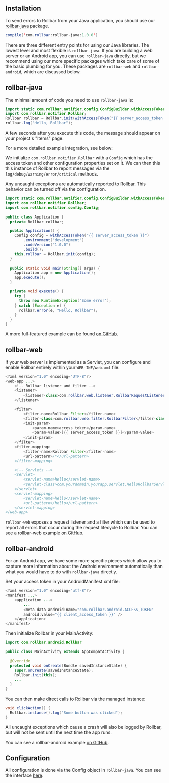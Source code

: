 ## Installation

To send errors to Rollbar from your Java application, you should use our <a href="https://github.com/rollbar/rollbar-java" target="_blank" rel="noopener">rollbar-java</a> package. 

``` java
compile('com.rollbar:rollbar-java:1.0.0')
```

There are three different entry points for using our Java libraries. The lowest level and most flexible is `rollbar-java`. If you are building a web server or an Android app, you can use `rollbar-java` directly, but we recommend using our more specific packages which take care of some of the basic plumbing for you. These packages are `rollbar-web` and `rollbar-android`, which are discussed below.

## rollbar-java

The minimal amount of code you need to use `rollbar-java` is:

``` java
import static com.rollbar.notifier.config.ConfigBuilder.withAccessToken;
import com.rollbar.notifier.Rollbar;
Rollbar rollbar = Rollbar.init(withAccessToken("{{ server_access_token }}"));
rollbar.log("Hello, Rollbar");
```

A few seconds after you execute this code, the message should appear on your project's "Items" page.

For a more detailed example integration, see below: 

We initialize `com.rollbar.notifier.Rollbar` with a `Config` which has the access token and other configuration properties set on it.
We can then this this instance of Rollbar to report messages via the `log/debug/warning/error/critical` methods.

Any uncaught exceptions are automatically reported to Rollbar. This behavior can be turned off via the configuration.

``` java
import static com.rollbar.notifier.config.ConfigBuilder.withAccessToken;
import com.rollbar.notifier.Rollbar;
import com.rollbar.notifier.config.Config;

public class Application {
  private Rollbar rollbar;

  public Application() {
    Config config = withAccessToken("{{ server_access_token }}")
        .environment("development")
        .codeVersion("1.0.0")
        .build();
    this.rollbar = Rollbar.init(config);
  }

  public static void main(String[] args) {
    Application app = new Application();
    app.execute();
  }

  private void execute() {
    try {
      throw new RuntimeException("Some error");
    } catch (Exception e) {
      rollbar.error(e, "Hello, Rollbar");
    }
  }
}
```

A more full-featured example can be found <a href="https://github.com/rollbar/rollbar-java/tree/master/examples/rollbar-java" target="_blank" rel="noopener">on GitHub</a>. 

## rollbar-web

If your web server is implemented as a Servlet, you can configure and enable Rollbar entirely within your `WEB-INF/web.xml` file:

``` java
<?xml version="1.0" encoding="UTF-8"?>
<web-app ...>
    <!-- Rollbar listener and filter -->
    <listener>
        <listener-class>com.rollbar.web.listener.RollbarRequestListener</listener-class>
    </listener>

    <filter>
        <filter-name>Rollbar Filter</filter-name>
        <filter-class>com.rollbar.web.filter.RollbarFilter</filter-class>
        <init-param>
            <param-name>access_token</param-name>
            <param-value>[{{ server_access_token }}]</param-value>
        </init-param>
    </filter>
    <filter-mapping>
        <filter-name>Rollbar Filter</filter-name>
        <url-pattern>/*</url-pattern>
    </filter-mapping>

    <!-- Servlets -->
    <servlet>
        <servlet-name>hello</servlet-name>
        <servlet-class>com.yourdomain.yourapp.servlet.HelloRollbarServlet</servlet-class>
    </servlet>
    <servlet-mapping>
        <servlet-name>hello</servlet-name>
        <url-pattern>/hello</url-pattern>
    </servlet-mapping>
</web-app>
```

`rollbar-web` exposes a request listener and a filter which can be used to report all errors that occur during the request lifecycle to Rollbar. You can see a rollbar-web example <a href="https://github.com/rollbar/rollbar-java/tree/master/examples/rollbar-web" target="_blank" rel="noopener">on GitHub</a>.


## rollbar-android

For an Android app, we have some more specific pieces which allow you to capture more information about the Android environment automatically than what you would have to do with `rollbar-java` directly.

Set your access token in your AndroidManifest.xml file:

``` java
<?xml version="1.0" encoding="utf-8"?>
<manifest ...>
    <application ...>
        ...
        <meta-data android:name="com.rollbar.android.ACCESS_TOKEN"
        android:value="{{ client_access_token }}" />
    </application>
</manifest>
```

Then initialize Rollbar in your MainActivity:

``` java
import com.rollbar.android.Rollbar

public class MainActivity extends AppCompatActivity {

  @Override
  protected void onCreate(Bundle savedInstanceState) {
    super.onCreate(savedInstanceState);
    Rollbar.init(this);
    ...
  }
}
```

You can then make direct calls to Rollbar via the managed instance:

``` java
void clickAction() {
  Rollbar.instance().log("Some button was clicked");
}
```

All uncaught exceptions which cause a crash will also be logged by Rollbar, but will not be sent until the next time the app runs.

You can see a rollbar-android example <a href="https://github.com/rollbar/rollbar-java/tree/master/examples/rollbar-android" target="_blank" rel="noopener">on GitHub</a>.


## Configuration

All configuration is done via the Config object in `rollbar-java`. You can see the interface <a href="https://github.com/rollbar/rollbar-java/blob/master/rollbar-java/src/main/java/com/rollbar/notifier/config/Config.java" target="_blank" rel="noopener">here</a>.
